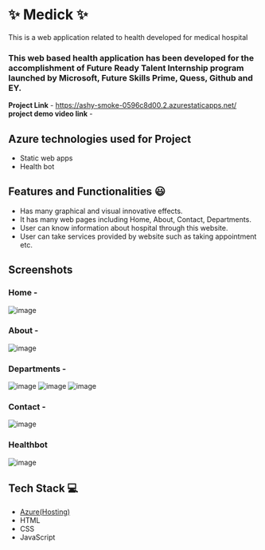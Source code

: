 # ✨ Medick ✨

This is a web application related to health developed for medical hospital

### This web based health application has been developed for the accomplishment of Future Ready Talent Internship program launched by Microsoft, Future Skills Prime, Quess, Github and EY.


**Project Link** - https://ashy-smoke-0596c8d00.2.azurestaticapps.net/
**project demo video link** - 

## Azure technologies used for Project

- Static web apps
- Health bot

## Features and Functionalities 😃

- Has many graphical and visual innovative effects.
- It has many web pages including Home, About, Contact, Departments.
- User can know information about hospital through this website.
- User can take services provided by website such as taking appointment etc.

## Screenshots

### Home -

![image](https://user-images.githubusercontent.com/118153235/209918370-9a0ff43f-c085-4972-b2f6-8278236815a3.png)
### About -

![image](https://user-images.githubusercontent.com/118153235/209918448-e6ecea0c-b935-478d-a9c0-028de3b1811a.png)

### Departments -

![image](https://user-images.githubusercontent.com/118153235/209918498-d7d7b202-82bd-41a7-99a8-f4b622ba6d79.png)
![image](https://user-images.githubusercontent.com/118153235/209918662-dfcb0c0b-3f76-472d-b466-c5fc32987ea7.png)
![image](https://user-images.githubusercontent.com/118153235/209918683-f925e5bd-a9ef-41d4-9a4e-e2e7ff0b67a8.png)


### Contact -

![image](https://user-images.githubusercontent.com/118153235/209918536-a4b6c51e-8e81-4762-bede-a440b70090a9.png)

### Healthbot

![image](https://user-images.githubusercontent.com/118153235/209918607-05f2a9c1-2893-4d2f-b8c6-a8fc3bdf21b8.png)


## Tech Stack 💻

- [Azure(Hosting)](https://azure.microsoft.com/en-in/features/azure-portal/)
- HTML
- CSS
- JavaScript
